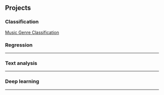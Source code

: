 ## Projects

### Classification

[Music Genre Classification](https://github.com/mju-git/Music-Genre-Classification)


### Regression

---

### Text analysis


---

### Deep learning

---

